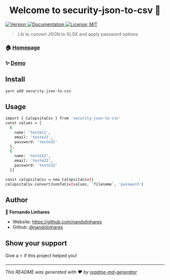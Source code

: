 <h1 align="center">Welcome to security-json-to-csv 👋</h1>
<p>
  <a href="https://www.npmjs.com/package/security-json-to-csv" target="_blank">
    <img alt="Version" src="https://img.shields.io/npm/v/security-json-to-csv.svg">
  </a>
  <a href="https://github.com/Nandolinhares/security-json-to-csv" target="_blank">
    <img alt="Documentation" src="https://img.shields.io/badge/documentation-yes-brightgreen.svg" />
  </a>
  <a href="#" target="_blank">
    <img alt="License: MIT" src="https://img.shields.io/badge/License-MIT-yellow.svg" />
  </a>
</p>

> Lib to convert JSON to XLSX and apply password options 

### 🏠 [Homepage](https://github.com/Nandolinhares/security-json-to-csv)

### ✨ [Demo](https://github.com/Nandolinhares/security-json-to-csv)

## Install

```sh
yarn add security-json-to-csv
```

## Usage

```sh
import { CalopsitaCsv } from 'security-json-to-csv'
const values = [
  {
    name: 'teste11',
    email: 'teste21',
    password: 'teste31'
  },
  {
    name: 'teste12',
    email: 'teste22',
    password: 'teste32'
  }]
  
const calopsitaCsv = new CalopsitaCsv()
calopsitaCsv.convertJsonToCsv(values, `filename`, 'password')
```

## Author

👤 **Fernando Linhares**

* Website: https://github.com/nandolinhares
* Github: [@nandolinhares](https://github.com/nandolinhares)

## Show your support

Give a ⭐️ if this project helped you!

***
_This README was generated with ❤️ by [readme-md-generator](https://github.com/kefranabg/readme-md-generator)_